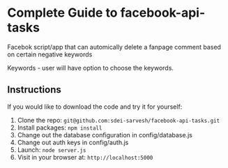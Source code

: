 # Complete Guide to facebook-api-tasks

Facebok script/app that can automically delete a fanpage comment based on certain negative keywords

Keywords - user will have option to choose the keywords.

## Instructions

If you would like to download the code and try it for yourself:

1. Clone the repo: `git@github.com:sdei-sarvesh/facebook-api-tasks.git`
2. Install packages: `npm install`
3. Change out the database configuration in config/database.js
4. Change out auth keys in config/auth.js
5. Launch: `node server.js`
6. Visit in your browser at: `http://localhost:5000`



